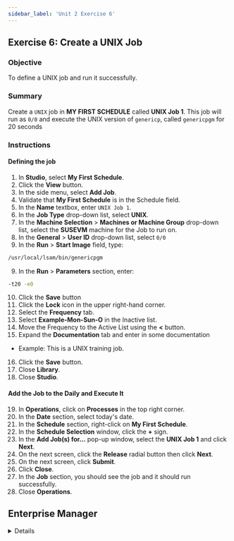 ```yaml
---
sidebar_label: 'Unit 2 Exercise 6'
---
```


## Exercise 6: Create a UNIX Job

### Objective

To define a UNIX job and run it successfully.

### Summary

Create a ```UNIX``` job in **MY FIRST SCHEDULE** called **UNIX Job 1**. This job will run as ```0/0``` and execute the UNIX version of ```genericp```, called ```genericpgm``` for 20 seconds

### Instructions

#### Defining the job

1.	In **Studio**, select **My First Schedule**.
2.	Click the **View** button.
3.	In the side menu, select **Add Job**.
4.  Validate that **My First Schedule** is in the Schedule field.
4.	In the **Name** textbox, enter ```UNIX Job 1```.
5.	In the **Job Type** drop-down list, select **UNIX**.
6.	In the **Machine Selection** > **Machines or Machine Group** drop-down list, select the **SUSEVM** machine for the Job to run on. 
7.	In the **General** > **User ID** drop-down list, select ```0/0```
8.	In the **Run** > **Start Image** field, type: 

```cmd
/usr/local/lsam/bin/genericpgm
```

9.	In the **Run** > **Parameters** section, enter:  

```cmd
-t20 -e0
```

10.	Click the **Save** button
11. Click the **Lock** icon in the upper right-hand corner.
12.	Select the **Frequency** tab.   
13.	Select **Example-Mon-Sun-O** in the Inactive list.
14. Move the Frequency to the Active List using the **<** button.
15.	Expand the **Documentation** tab and enter in some documentation
  * Example: This is a UNIX training job.
16.	Click the **Save** button.
17. Close **Library**.
18. Close **Studio**.

#### Add the Job to the Daily and Execute It

19. In **Operations**, click on **Processes** in the top right corner.
20. In the **Date** section, select today's date.
21. In the **Schedule** section, right-click on **My First Schedule**.
22. In the **Schedule Selection** window, click the **+** sign.
23. In the **Add Job(s) for...** pop-up window, select the **UNIX Job 1** and click **Next**.
24. On the next screen, click the **Release** radial button then click **Next**.
25. On the next screen, click **Submit**.
26. Click **Close**.
27. In the **Job** section, you should see the job and it should run successfully.
28. Close **Operations**.



## Enterprise Manager

<details>

:::tip [Walkthrough Video - Unit 2 Exercise 6](../static/videobasic/U2E6.mp4)

:::

**_Scenario: You will create 1 UNIX Job in OpCon to run the same program in the previous exercise_**.

1.	Under the **Administration** topic, Double-Click on **Job Master**. 
2.	In the **Schedule** drop-down list, select **My First Schedule**.
3.	Click the **Add** button on the **Job Master** toolbar. 
4.	In the **Name** textbox, enter ```UNIX Job 1```.
5.	In the **Job Type** drop-down list, select **UNIX**.
6.	In the **Primary Machine** drop-down list, select the **SUSEVM** machine for the Job to run on. 
7.	In the User ID drop-down list, select ```0/0```
8.	In the **Start Image** field, type: 

```
/usr/local/lsam/bin/genericpgm
```

9.	In the **Parameters** section, enter:  

```
-t20 -e0
```

10.	Click the **Save** button on the **Job Master** toolbar.
11.	Inside the **Job Master** screen under **Job Properties**, click on the **Frequency** tab.   
12.	Within the **Frequency** list frame, click the **Add** button.
13.	Click inside the option button to **Use existing Frequency**.
  *	In the **Frequency** drop-down list, select ```Example-Mon-Sun-O```.
  *	Click **Next**
  *	Click the **Finish** button.
14.	Click on the **Documentation** tab and enter **This is a UNIX training Job**.
15.	Click the **Save** button on the Job Master toolbar.
16.	Close the **Job Master**.

</details>